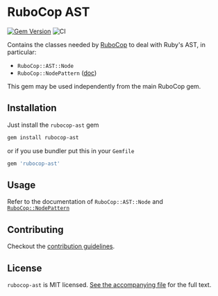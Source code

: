 # RuboCop AST

[![Gem Version](https://badge.fury.io/rb/rubocop-ast.svg)](https://badge.fury.io/rb/rubocop-ast)
![CI](https://github.com/rubocop-hq/rubocop-ast/workflows/CI/badge.svg)

Contains the classes needed by [RuboCop](https://github.com/rubocop-hq/rubocop) to deal with Ruby's AST, in particular:
* `RuboCop::AST::Node`
* `RuboCop::NodePattern` ([doc](manual/node_pattern.md))

This gem may be used independently from the main RuboCop gem.

## Installation

Just install the `rubocop-ast` gem

```sh
gem install rubocop-ast
```

or if you use bundler put this in your `Gemfile`

```ruby
gem 'rubocop-ast'
```

## Usage

Refer to the documentation of `RuboCop::AST::Node` and [`RuboCop::NodePattern`](manual/node_pattern.md)

## Contributing

Checkout the [contribution guidelines](CONTRIBUTING.md).

## License

`rubocop-ast` is MIT licensed. [See the accompanying file](LICENSE.txt) for
the full text.
